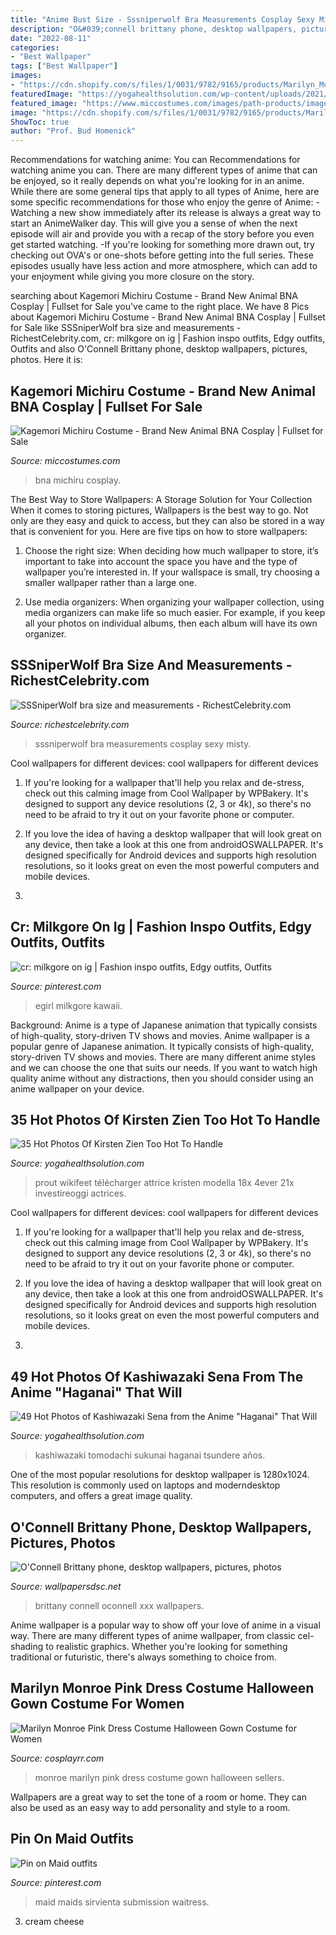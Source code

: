 ```yaml
---
title: "Anime Bust Size - Sssniperwolf Bra Measurements Cosplay Sexy Misty"
description: "O&#039;connell brittany phone, desktop wallpapers, pictures, photos"
date: "2022-08-11"
categories:
- "Best Wallpaper"
tags: ["Best Wallpaper"]
images:
- "https://cdn.shopify.com/s/files/1/0031/9782/9165/products/Marilyn_Monroe_Pink_Dress_Costume_Halloween_Gown_Costume_for_Women_1200x1200.jpg?v=1563937457"
featuredImage: "https://yogahealthsolution.com/wp-content/uploads/2021/03/hot-and-sexy-actresses_2759_23_bikini-680x1024.jpg"
featured_image: "https://www.miccostumes.com/images/path-products/image-CBNA008MK-3.jpg/&amp;width=1200&amp;height=1200&amp;a.jpg"
image: "https://cdn.shopify.com/s/files/1/0031/9782/9165/products/Marilyn_Monroe_Pink_Dress_Costume_Halloween_Gown_Costume_for_Women_1200x1200.jpg?v=1563937457"
ShowToc: true
author: "Prof. Bud Homenick"
---
```



Recommendations for watching anime: You can
Recommendations for watching anime you can. There are many different types of anime that can be enjoyed, so it really depends on what you're looking for in an anime. While there are some general tips that apply to all types of Anime, here are some specific recommendations for those who enjoy the genre of Anime: 
-Watching a new show immediately after its release is always a great way to start an AnimeWalker day. This will give you a sense of when the next episode will air and provide you with a recap of the story before you even get started watching. 
-If you're looking for something more drawn out, try checking out OVA's or one-shots before getting into the full series. These episodes usually have less action and more atmosphere, which can add to your enjoyment while giving you more closure on the story.

	

		
searching about Kagemori Michiru Costume - Brand New Animal BNA Cosplay | Fullset for Sale you've came to the right place. We have 8 Pics about Kagemori Michiru Costume - Brand New Animal BNA Cosplay | Fullset for Sale like SSSniperWolf bra size and measurements - RichestCelebrity.com, cr: milkgore on ig | Fashion inspo outfits, Edgy outfits, Outfits and also O&#039;Connell Brittany phone, desktop wallpapers, pictures, photos. Here it is:
		
    
## Kagemori Michiru Costume - Brand New Animal BNA Cosplay | Fullset For Sale

<img loading=lazy src="https://www.miccostumes.com/images/path-products/image-CBNA008MK-3.jpg/&amp;width=1200&amp;height=1200&amp;a.jpg" onerror="this.onerror=null;this.src='https://tse1.mm.bing.net/th?id=OIP.xLuP7xXCeX-TM97c00BYNAHaK3&amp;pid=15.1';" alt="Kagemori Michiru Costume - Brand New Animal BNA Cosplay | Fullset for Sale">

_Source: miccostumes.com_

>bna michiru cosplay. 

	

The Best Way to Store Wallpapers: A Storage Solution for Your Collection
When it comes to storing pictures, Wallpapers is the best way to go. Not only are they easy and quick to access, but they can also be stored in a way that is convenient for you. Here are five tips on how to store wallpapers:
1) Choose the right size: When deciding how much wallpaper to store, it’s important to take into account the space you have and the type of wallpaper you’re interested in. If your wallspace is small, try choosing a smaller wallpaper rather than a large one.

2) Use media organizers: When organizing your wallpaper collection, using media organizers can make life so much easier. For example, if you keep all your photos on individual albums, then each album will have its own organizer.

    
## SSSniperWolf Bra Size And Measurements - RichestCelebrity.com

<img loading=lazy src="http://richestcelebrity.com/wp-content/uploads/2016/02/SSSniperWolf-measurements-and-bra-size.jpg" onerror="this.onerror=null;this.src='https://tse4.mm.bing.net/th?id=OIP.jj_KSOSsXD9sAlPZljbspwHaE7&amp;pid=15.1';" alt="SSSniperWolf bra size and measurements - RichestCelebrity.com">

_Source: richestcelebrity.com_

>sssniperwolf bra measurements cosplay sexy misty. 

	

Cool wallpapers for different devices:
cool wallpapers for different devices 

1. If you're looking for a wallpaper that'll help you relax and de-stress, check out this calming image from Cool Wallpaper by WPBakery. It's designed to support any device resolutions (2, 3 or 4k), so there's no need to be afraid to try it out on your favorite phone or computer.

2. If you love the idea of having a desktop wallpaper that will look great on any device, then take a look at this one from androidOSWALLPAPER. It's designed specifically for Android devices and supports high resolution resolutions, so it looks great on even the most powerful computers and mobile devices.

3.

    
## Cr: Milkgore On Ig | Fashion Inspo Outfits, Edgy Outfits, Outfits

<img loading=lazy src="https://i.pinimg.com/736x/7c/81/bd/7c81bde0ea415a429c91c54f8adb8347.jpg" onerror="this.onerror=null;this.src='https://tse4.mm.bing.net/th?id=OIP.J3HkPijuiXogaOsSN7sWFQHaHa&amp;pid=15.1';" alt="cr: milkgore on ig | Fashion inspo outfits, Edgy outfits, Outfits">

_Source: pinterest.com_

>egirl milkgore kawaii. 

	

Background: Anime is a type of Japanese animation that typically consists of high-quality, story-driven TV shows and movies.
Anime wallpaper is a popular genre of Japanese animation. It typically consists of high-quality, story-driven TV shows and movies. There are many different anime styles and we can choose the one that suits our needs. If you want to watch high quality anime without any distractions, then you should consider using an anime wallpaper on your device.

    
## 35 Hot Photos Of Kirsten Zien Too Hot To Handle

<img loading=lazy src="https://yogahealthsolution.com/wp-content/uploads/2021/03/hot-and-sexy-actresses_2759_23_bikini-680x1024.jpg" onerror="this.onerror=null;this.src='https://tse4.mm.bing.net/th?id=OIP.GdsaD2uazV1Ne-eCVVYYVwHaLJ&amp;pid=15.1';" alt="35 Hot Photos Of Kirsten Zien Too Hot To Handle">

_Source: yogahealthsolution.com_

>prout wikifeet télécharger attrice kristen modella 18x 4ever 21x investireoggi actrices. 

	

Cool wallpapers for different devices:
cool wallpapers for different devices 

1. If you're looking for a wallpaper that'll help you relax and de-stress, check out this calming image from Cool Wallpaper by WPBakery. It's designed to support any device resolutions (2, 3 or 4k), so there's no need to be afraid to try it out on your favorite phone or computer.

2. If you love the idea of having a desktop wallpaper that will look great on any device, then take a look at this one from androidOSWALLPAPER. It's designed specifically for Android devices and supports high resolution resolutions, so it looks great on even the most powerful computers and mobile devices.

3.

    
## 49 Hot Photos Of Kashiwazaki Sena From The Anime &quot;Haganai&quot; That Will

<img loading=lazy src="https://yogahealthsolution.com/wp-content/uploads/2021/03/hot-and-sexy-anime-characters_8146_8_wet-695x1024.jpg" onerror="this.onerror=null;this.src='https://tse4.mm.bing.net/th?id=OIP.zPv-t14-sMro5IWc7udY4wHaK6&amp;pid=15.1';" alt="49 Hot Photos of Kashiwazaki Sena from the Anime &quot;Haganai&quot; That Will">

_Source: yogahealthsolution.com_

>kashiwazaki tomodachi sukunai haganai tsundere años. 

	

One of the most popular resolutions for desktop wallpaper is 1280x1024. This resolution is commonly used on laptops and moderndesktop computers, and offers a great image quality.

    
## O&#039;Connell Brittany Phone, Desktop Wallpapers, Pictures, Photos

<img loading=lazy src="https://www.wallpapersdsc.net/wp-content/uploads/2020/04/OConnell-Brittany-Pics.jpg" onerror="this.onerror=null;this.src='https://tse3.mm.bing.net/th?id=OIP.kzgWB31Um6I7ciTkLu-ApQHaJ4&amp;pid=15.1';" alt="O&#039;Connell Brittany phone, desktop wallpapers, pictures, photos">

_Source: wallpapersdsc.net_

>brittany connell oconnell xxx wallpapers. 

	

Anime wallpaper is a popular way to show off your love of anime in a visual way. There are many different types of anime wallpaper, from classic cel-shading to realistic graphics. Whether you're looking for something traditional or futuristic, there's always something to choice from.

    
## Marilyn Monroe Pink Dress Costume Halloween Gown Costume For Women

<img loading=lazy src="https://cdn.shopify.com/s/files/1/0031/9782/9165/products/Marilyn_Monroe_Pink_Dress_Costume_Halloween_Gown_Costume_for_Women_1200x1200.jpg?v=1563937457" onerror="this.onerror=null;this.src='https://tse3.mm.bing.net/th?id=OIP.Rj8gsQ7QEgguB4NPYN2-9wHaG1&amp;pid=15.1';" alt="Marilyn Monroe Pink Dress Costume Halloween Gown Costume for Women">

_Source: cosplayrr.com_

>monroe marilyn pink dress costume gown halloween sellers. 

	

Wallpapers are a great way to set the tone of a room or home. They can also be used as an easy way to add personality and style to a room.

    
## Pin On Maid Outfits

<img loading=lazy src="https://i.pinimg.com/736x/eb/25/b7/eb25b7e965ed61feb6601e758456b080.jpg" onerror="this.onerror=null;this.src='https://tse1.mm.bing.net/th?id=OIP.Ioneb6at0ud1ndEqNsffJwHaLG&amp;pid=15.1';" alt="Pin on Maid outfits">

_Source: pinterest.com_

>maid maids sirvienta submission waitress. 

	

3. cream cheese 


